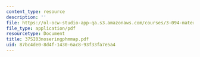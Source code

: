 ```yaml
---
content_type: resource
description: ''
file: https://ol-ocw-studio-app-qa.s3.amazonaws.com/courses/3-094-materials-in-human-experience-spring-2004/87bc4de08d4f14306ac893f33fa7e5a4_37SI03noseringphmmap.pdf
file_type: application/pdf
resourcetype: Document
title: 37SI03noseringphmmap.pdf
uid: 87bc4de0-8d4f-1430-6ac8-93f33fa7e5a4
---
```

